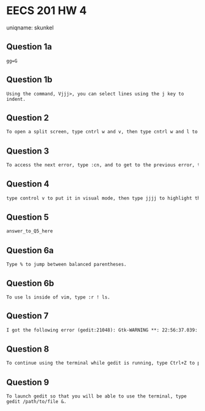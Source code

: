 # EECS 201 HW 4
uniqname:  skunkel

## Question 1a
``` 1a
gg=G
```

## Question 1b
``` 1b
Using the command, Vjjj>, you can select lines using the j key to indent.
```

## Question 2
``` 2
To open a split screen, type cntrl w and v, then type cntrl w and l to switch to the new window, then to oepn a new file in the window type :e filename. 
```

## Question 3
``` 3
To access the next error, type :cn, and to get to the previous error, type :cp.
```

## Question 4
``` 4
type control v to put it in visual mode, then type jjjj to highlight the lines, then type shift I to put it in edit mode, then #, then esc.
```

## Question 5
``` 5
answer_to_Q5_here
```

## Question 6a
``` 6a
Type % to jump between balanced parentheses.
```

## Question 6b
``` 6b
To use ls inside of vim, type :r ! ls.
```

## Question 7
``` 7
I got the following error (gedit:21048): Gtk-WARNING **: 22:56:37.039: cannot open display:. I got this error because, since gedit is the official text editor of the GNOME desktop environment, and in a server, there is no desktop environment installed or needed. Therefore, gedit can't start and display.
```

## Question 8
``` 8
To continue using the terminal while gedit is running, type Ctrl+Z to pause the process, then bg and enter to make gedit run in the background, then disown and enter to detach the gedit process from the terminal.
```

## Question 9
``` 9
To launch gedit so that you will be able to use the terminal, type gedit /path/to/file &. 